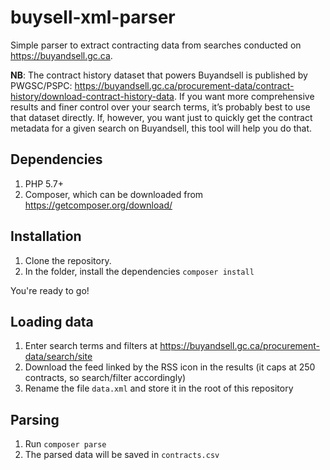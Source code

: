 # buysell-xml-parser

Simple parser to extract contracting data from searches conducted on <https://buyandsell.gc.ca>.

**NB**: The contract history dataset that powers Buyandsell is published by PWGSC/PSPC: <https://buyandsell.gc.ca/procurement-data/contract-history/download-contract-history-data>. If you want more comprehensive results and finer control over your search terms, it’s probably best to use that dataset directly. If, however, you want just to quickly get the contract metadata for a given search on Buyandsell, this tool will help you do that.

## Dependencies 

1. PHP 5.7+
2. Composer, which can be downloaded from <https://getcomposer.org/download/>

## Installation

1. Clone the repository.
2. In the folder, install the dependencies `composer install`

You're ready to go!

## Loading data

1. Enter search terms and filters at <https://buyandsell.gc.ca/procurement-data/search/site>
2. Download the feed linked by the RSS icon in the results (it caps at 250 contracts, so search/filter accordingly)
3. Rename the file `data.xml` and store it in the root of this repository

## Parsing

1. Run `composer parse`
2. The parsed data will be saved in `contracts.csv`

